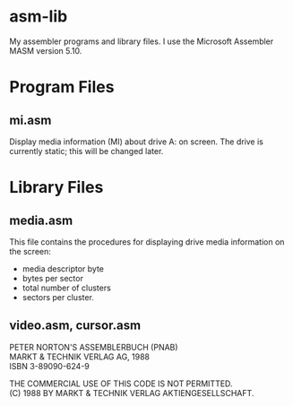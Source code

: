 # asm-lib
My assembler programs and library files. I use the Microsoft Assembler MASM version 5.10.

# Program Files
## mi.asm
Display media information (MI) about drive A: on screen. The drive is currently static; this will be changed later.

# Library Files
## media.asm
This file contains the procedures for displaying drive media information on the screen:
- media descriptor byte
- bytes per sector
- total number of clusters
- sectors per cluster.

## video.asm, cursor.asm

PETER NORTON'S ASSEMBLERBUCH (PNAB)<br>
MARKT & TECHNIK VERLAG AG, 1988<br>
ISBN 3-89090-624-9<br>

THE COMMERCIAL USE OF THIS CODE IS NOT PERMITTED.<br>
(C) 1988 BY MARKT & TECHNIK VERLAG AKTIENGESELLSCHAFT.<br>
